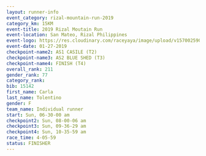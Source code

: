 ```yaml
---
layout: runner-info 
event_category: rizal-mountain-run-2019 
category_km: 15KM 
event-title: 2019 Rizal Moutain Run 
event-location: San Mateo, Rizal Philippines 
event-logo: https://res.cloudinary.com/raceyaya/image/upload/v1570025909/logo/rizal-mountain_gkfete.jpg 
event-date: 01-27-2019 
checkpoint-name2: AS1 CASILE (T2) 
checkpoint-name3: AS2 BLUE SHED (T3) 
checkpoint-name4: FINISH (T4) 
overall_rank: 211
gender_rank: 77
category_rank: 
bib: 15142
first_name: Carla
last_name: Tolentino
gender: F
team_name: Individual runner
start: Sun, 06-30-00 am
checkpoint2: Sun, 08-00-06 am
checkpoint3: Sun, 09-36-29 am
checkpoint4: Sun, 10-35-59 am
race_time: 4-05-59
status: FINISHER
---
```

